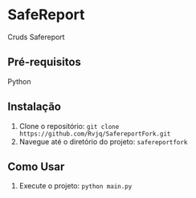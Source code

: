 # SafeReport

Cruds Safereport

## Pré-requisitos

Python

## Instalação

1. Clone o repositório: `git clone https://github.com/Rvjq/SafereportFork.git`
2. Navegue até o diretório do projeto: `safereportfork`

## Como Usar

1. Execute o projeto: `python main.py`
